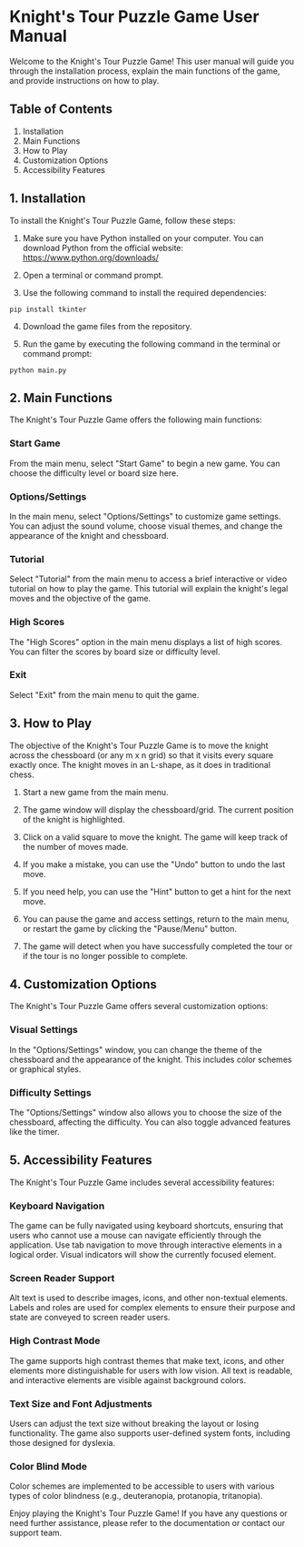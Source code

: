 # Knight's Tour Puzzle Game User Manual

Welcome to the Knight's Tour Puzzle Game! This user manual will guide you through the installation process, explain the main functions of the game, and provide instructions on how to play.

## Table of Contents
1. Installation
2. Main Functions
3. How to Play
4. Customization Options
5. Accessibility Features

## 1. Installation
To install the Knight's Tour Puzzle Game, follow these steps:

1. Make sure you have Python installed on your computer. You can download Python from the official website: https://www.python.org/downloads/

2. Open a terminal or command prompt.

3. Use the following command to install the required dependencies:
```
pip install tkinter
```

4. Download the game files from the repository.

5. Run the game by executing the following command in the terminal or command prompt:
```
python main.py
```

## 2. Main Functions
The Knight's Tour Puzzle Game offers the following main functions:

### Start Game
From the main menu, select "Start Game" to begin a new game. You can choose the difficulty level or board size here.

### Options/Settings
In the main menu, select "Options/Settings" to customize game settings. You can adjust the sound volume, choose visual themes, and change the appearance of the knight and chessboard.

### Tutorial
Select "Tutorial" from the main menu to access a brief interactive or video tutorial on how to play the game. This tutorial will explain the knight's legal moves and the objective of the game.

### High Scores
The "High Scores" option in the main menu displays a list of high scores. You can filter the scores by board size or difficulty level.

### Exit
Select "Exit" from the main menu to quit the game.

## 3. How to Play
The objective of the Knight's Tour Puzzle Game is to move the knight across the chessboard (or any m x n grid) so that it visits every square exactly once. The knight moves in an L-shape, as it does in traditional chess.

1. Start a new game from the main menu.

2. The game window will display the chessboard/grid. The current position of the knight is highlighted.

3. Click on a valid square to move the knight. The game will keep track of the number of moves made.

4. If you make a mistake, you can use the "Undo" button to undo the last move.

5. If you need help, you can use the "Hint" button to get a hint for the next move.

6. You can pause the game and access settings, return to the main menu, or restart the game by clicking the "Pause/Menu" button.

7. The game will detect when you have successfully completed the tour or if the tour is no longer possible to complete.

## 4. Customization Options
The Knight's Tour Puzzle Game offers several customization options:

### Visual Settings
In the "Options/Settings" window, you can change the theme of the chessboard and the appearance of the knight. This includes color schemes or graphical styles.

### Difficulty Settings
The "Options/Settings" window also allows you to choose the size of the chessboard, affecting the difficulty. You can also toggle advanced features like the timer.

## 5. Accessibility Features
The Knight's Tour Puzzle Game includes several accessibility features:

### Keyboard Navigation
The game can be fully navigated using keyboard shortcuts, ensuring that users who cannot use a mouse can navigate efficiently through the application. Use tab navigation to move through interactive elements in a logical order. Visual indicators will show the currently focused element.

### Screen Reader Support
Alt text is used to describe images, icons, and other non-textual elements. Labels and roles are used for complex elements to ensure their purpose and state are conveyed to screen reader users.

### High Contrast Mode
The game supports high contrast themes that make text, icons, and other elements more distinguishable for users with low vision. All text is readable, and interactive elements are visible against background colors.

### Text Size and Font Adjustments
Users can adjust the text size without breaking the layout or losing functionality. The game also supports user-defined system fonts, including those designed for dyslexia.

### Color Blind Mode
Color schemes are implemented to be accessible to users with various types of color blindness (e.g., deuteranopia, protanopia, tritanopia).

Enjoy playing the Knight's Tour Puzzle Game! If you have any questions or need further assistance, please refer to the documentation or contact our support team.